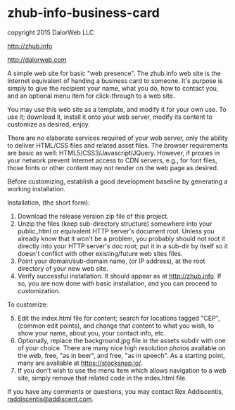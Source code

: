 # zhub-info-business-card
copyright 2015 DalorWeb LLC

http://zhub.info

http://dalorweb.com

A simple web site for basic "web presence".  The zhub.info web site is the
Internet equivalent of handing a business card to someone.  It's purpose is
simply to give the recipient your name, what you do, how to contact you, and
an optional menu item for click-through to a web site.

You may use this web site as a template, and modify it for your own use.  To use
it; download it, install it onto your web server, modify its content
to customize as desired, enjoy.

There are no elaborate services required of your web server, only the ability
to deliver HTML/CSS files and related asset files.  The browser requirements
are basic as well: HTML5/CSS3/Javascript/JQuery. However, if proxies in your
network prevent Internet access to CDN servers, e.g., for font files, those fonts
or other content may not render on the web page as desired.

Before customizing, establish a good development baseline by generating a working
installation.

Installation, (the short form):

  1.  Download the release version zip file of this project.
  2.  Unzip the files (keep sub-directory structure) somewhere into your
      public_html or equivalent HTTP server's document root.  Unless you already
      know that it won't be a problem, you probably should not root it
      directly into your HTTP server's doc root; put it in a sub-dir by itself
      so it doesn't conflict with other existing/future web sites files.
  3.  Point your domain/sub-domain name, (or IP address), at the root directory of
      your new web site.
  4.  Verify successful installation.  It should appear as at http://zhub.info.
      If so, you are now done with basic installation, and you can proceed to
      customization.

To customize:

  5.  Edit the index.html file for content; search for locations tagged "CEP",
      (common edit points), and change that content to what you wish, to show
      your name, about you, your contact info, etc.
  6.  Optionally, replace the background.jpg file in the assets subdir with one of
      your choice.  There are many nice high resolution photos available on the web,
      free, "as in beer", and free, "as in speech".  As a starting point, many are
      available at https://stocksnap.io/.
  7.  If you don't wish to use the menu item which allows navigation to a web site,
      simply remove that related code in the index.html file.

If you have any comments or questions, you may contact
Rex Addiscentis, raddiscentis@addiscent.com.
